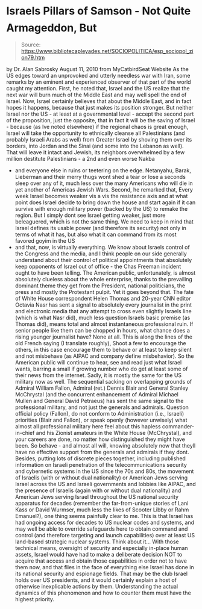 # Israels Pillars of Samson - Not Quite Armageddon, But

> Source: https://www.bibliotecapleyades.net/SOCIOPOLITICA/esp_sociopol_zion79.htm

by Dr. Alan Sabrosky
August 11, 2010
from MyCatbirdSeat Website
As the US edges toward an unprovoked and utterly needless war with Iran,
some remarks by an eminent and experienced observer of that part of the
world caught my attention.
First, he
noted that,
Israel and the US realize
that the next war will burn much of the Middle East and may well spell the
end of Israel.
Now, Israel certainly believes that about the Middle East, and in fact hopes
it happens, because that just makes its position stronger.
But neither
Israel nor the US - at least at a governmental level - accept the second
part of the proposition, just the opposite, that in fact it will be the
saving of Israel - because (as Ive noted elsewhere) if the regional chaos
is great enough, Israel will take the opportunity to ethnically cleanse all
Palestinians (and probably Israeli Arabs as well) from Greater Israel by
shoving them over its borders, into Jordan and the Sinai (and some into the
Lebanon as well).
That will leave it intact and Jewish, its neighbors
overwhelmed by a few million destitute Palestinians - a 2nd and even worse Nakba
- and everyone else in ruins or teetering on the edge.
Netanyahu, Barak, Lieberman and their merry thugs wont shed a tear or lose a seconds
sleep over any of it, much less over the many Americans who will die in yet
another of Americas Jewish Wars.
Second, he
remarked that,
Every week Israel becomes weaker vis a vis the
resistance axis and at what point does Israel decide to bring down the
house and start again if it can survive with enough military power (backed
by the US) to remake the region.
But I simply dont see Israel getting weaker, just more beleaguered, which
is not the same thing.
We need to keep in mind that Israel defines its
usable power (and therefore its security) not only in terms of what it has,
but also what it can command from its most favored goyim in the US
- and
that, now, is virtually everything. We know about Israels control of the
Congress and
the media, and I think people on our side generally understand
about their control of political appointments that absolutely keep opponents
of Israel out of office - the Chas Freeman incident ought to have been
telling.
The American public, unfortunately, is almost absolutely clueless
about the whole enterprise, thanks to the prevailing dominant theme they get
from the President, national politicians, the press and mostly the
Protestant pulpit.
Yet it goes beyond that.
The fate of White House correspondent
Helen Thomas
and 20-year CNN editor
Octavia Nasr has sent a signal to absolutely every
journalist in the print and electronic media that any attempt to cross even
slightly Israels line (which is what Nasr did), much less question Israels
basic premise (as Thomas did), means total and almost instantaneous
professional ruin.
If senior people like them can be chopped in hours, what
chance does a rising younger journalist have? None at all.
This is along the
lines of the old French saying (I translate roughly),
Shoot a few to
encourage the others, in this case encourage them to behave or at least to
keep silent and not misbehave (as AIPAC and company define misbehavior).
So
the American public will continue to hear, see and read just what Israel
wants, barring a small if growing number who do get at least some of their
news from the internet.
Sadly, it is mostly the same for the US military now as well.
The sequential
sacking on overlapping grounds of Admiral William Fallon, Admiral (ret.)
Dennis Blair and General Stanley McChrystal (and the concurrent enhancement
of Admiral Michael Mullen and General David Petraeus) has sent the same
signal to the professional military, and not just the generals and admirals.
Question official policy (Fallon), do not conform to Administration (i.e.,
Israeli) priorities (Blair and Fallon), or speak openly (however unwisely)
what almost all professional military here feel about this hapless
commander-in-chief and his Zionist amateurs in the White House (McChrystal),
and your careers are done, no matter how distinguished they might have been.
So behave - and almost all will, knowing absolutely now that theyll have no
effective support from the generals and admirals if they dont.
Besides, putting lots of discrete pieces together, including published
information on Israeli penetration of the telecommunications security and
cybernetic systems in the US since the 70s and 80s, the movement of
Israelis (with or without dual nationality) or American Jews serving Israel
across the US and Israeli governments and lobbies like
AIPAC, and the
presence of Israelis (again with or without dual nationality) and American
Jews serving Israel throughout the US national security apparatus for
decades (remember the far-from-unique stories of
Lani Kass or
David Wurmser,
much less the likes of Scooter Libby or Rahm Emanuel?), one thing seems
painfully clear to me.
This is that Israel has had ongoing access for
decades to US nuclear codes and systems, and may well be able to override
safeguards here to obtain command and control (and therefore targeting and
launch capabilities) over at least US land-based strategic nuclear systems.
Think about it...
With those technical means, oversight of security and
especially in-place human assets, Israel would have had to make a deliberate
decision NOT to acquire that access and obtain those capabilities in order
not to have them now, and that flies in the face of everything else Israel
has done in its national security and espionage fields.
That may be the club
Israel holds over US presidents, and it would certainly explain a host of
otherwise inexplicable actions by them.
Understanding the actual dynamics of
this phenomenon and how to counter them must have the highest priority.
